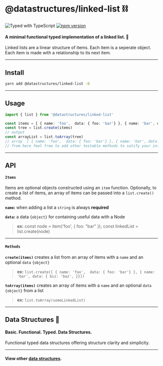 # @datastructures/linked-list ⛓

![Typed with TypeScript](https://flat.badgen.net/badge/icon/Typed?icon=typescript&label&labelColor=blue&color=555555)
[![npm version](https://badge.fury.io/js/%40datastructures%2Flinked-list.svg)](https://badge.fury.io/js/%40datastructures%2Flinked-list)

#### A minimal functional typed implementation of a linked list. 🦄

Linked lists are a linear structure of items. Each item is a seperate object.
Each item is made with a relationship to its next item.

---

## Install

```sh
yarn add @datastructures/linked-list -D
```

---
## Usage

```typescript
import { list } from '@datastructures/linked-list'

const items = [ { name: 'foo',  data: { foo: 'bar'} }, { name: 'bar', data: { biz: 'baz', }}]
const tree = list.create(items)
// output
const arrayList = list.toArray(tree)
// array  [ { name: 'foo',  data: { foo: 'bar'} }, { name: 'bar', data: { biz: 'baz', }}]
// from here feel free to add other testable methods to satify your interviewer 🙋
```

---

## API

#### `Items`

Items are optional objects constructed using an `item` function. Optionally, to create a list of items, an array of items can be passed into a `list.create()` method. 

**`name`:** when adding a list a `string` is always **required**

**`data`:** a data `{object}` for containing useful data with a Node

> **ex:** const node = item('foo', { foo: "bar" }); const linkedList = list.create(node)

---

#### `Methods`

**`create(items)`** creates a list from an array of items with a `name` and an optional `data` `{object}`

> **ex:** `list.create([ { name: 'foo',  data: { foo: 'bar'} }, { name: 'bar', data: { biz: 'baz', }}])`

**`toArray(items)`** creates an array of items with a `name` and an optional `data` `{object}` from a list

> **ex:** `list.toArray(someLinkedList)`

---

## Data Structures 🦄

#### Basic. Functional. Typed. Data Structures.

Functional typed data structures offering structure clarity and simplicity.

---

#### View other [data structures](https://github.com/yowainwright/data-structures).
